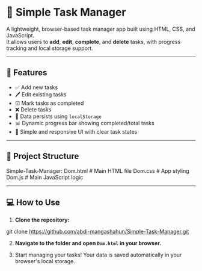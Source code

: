 # 📝 Simple Task Manager

A lightweight, browser-based task manager app built using HTML, CSS, and JavaScript.  
It allows users to **add**, **edit**, **complete**, and **delete** tasks, with progress tracking and local storage support.

---

## 🚀 Features

- ✅ Add new tasks 
- 🖊 Edit existing tasks  
- ☑ Mark tasks as completed  
- ❌ Delete tasks  
- 💾 Data persists using `localStorage`  
- 📊 Dynamic progress bar showing completed/total tasks  
- 🎨 Simple and responsive UI with clear task states  

---

## 📁 Project Structure

Simple-Task-Manager:
    Dom.html # Main HTML file
    Dom.css # App styling
    Dom.js # Main JavaScript logic


---

## 💻 How to Use

1. **Clone the repository:**

git clone https://github.com/abdi-mangashahun/Simple-Task-Manager.git


2. **Navigate to the folder and open `Dom.html` in your browser.**

3. Start managing your tasks! Your data is saved automatically in your browser's local storage.


